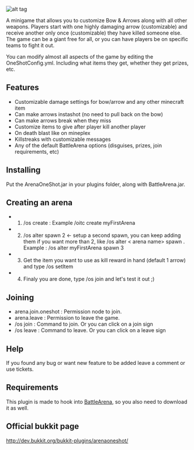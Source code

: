 ![alt tag](http://dev.bukkit.org/media/images/82/383/ArenaOneShot.png)

A minigame that allows you to customize Bow & Arrows along with all other weapons. Players start with one highly damaging arrow (customizable) and receive another only once (customizable) they have killed someone else. The game can be a giant free for all, or you can have players be on specific teams to fight it out.

You can modify almost all aspects of the game by editing the OneShotConfig.yml. Including what items they get, whether they get prizes, etc.

## Features

 - Customizable damage settings for bow/arrow and any other minecraft item
 - Can make arrows instashot (no need to pull back on the bow)
 - Can make arrows break when they miss
 - Customize items to give after player kill another player
 - On death blast like on mineplex
 - Killstreaks with customizable messages
 - Any of the default BattleArena options (disguises, prizes, join requirements, etc) 

## Installing

Put the ArenaOneShot.jar in your plugins folder, along with BattleArena.jar. 

## Creating an arena

 - 1. /os create <arena name> : Example /oitc create myFirstArena
 - 2. /os alter <arena name> spawn 2 <- setup a second spawn, you can keep adding them if you want more than 2,
 like /os alter < arena name> spawn <team number>. Example : /os alter myFirstArena spawn 3 
 - 3. Get the item you want to use as kill reward in hand (default 1 arrow) and type /os setItem
 - 4. Finaly you are done, type /os join and let's test it out ;)

## Joining
 
 - arena.join.oneshot : Permission node to join.
 - arena.leave : Permission to leave the game.
 - /os join : Command to join. Or you can click on a join sign
 - /os leave : Command to leave. Or you can click on a leave sign 

## Help

If you found any bug or want new feature to be added leave a comment or use tickets.

## Requirements

This plugin is made to hook into [BattleArena](http://dev.bukkit.org/bukkit-plugins/battlearena2/), so you also need to download it as well. 

## Official bukkit page
http://dev.bukkit.org/bukkit-plugins/arenaoneshot/
